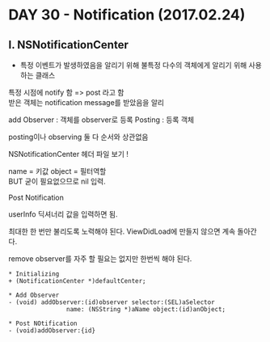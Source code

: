 # DAY 30 - Notification (2017.02.24)

## I. NSNotificationCenter

- 특정 이벤트가 발생하였음을 알리기 위해 불특정 다수의 객체에게 알리기 위해 사용하는 클래스  


특정 시점에 notify 함 => post 라고 함  
받은 객체는 notification message를 받았음을 알리

add Observer : 객체를 observer로 등록
Posting : 등록 객체  

posting이나 observing 둘 다 순서와 상관없음  

NSNotificationCenter 헤더 파일 보기 !

name = 키값
object = 필터역할  
BUT 굳이 필요없으므로 nil 입력.  

Post Notification  

userInfo 딕셔너리 값을 입력하면 됨.  

최대한 한 번만 불리도록 노력해야 된다.  ViewDidLoad에 만들지 않으면 계속 돌아간다.  

remove observer를 자주 할 필요는 없지만 한번씩 해야 된다.  


```objc
* Initializing
+ (NotificationCenter *)defaultCenter;

* Add Observer
- (void) addObserver:(id)observer selector:(SEL)aSelector
				name: (NSString *)aName object:(id)anObject;

* Post NOtification  
- (void)addObserver:{id}

